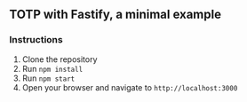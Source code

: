 ## TOTP with Fastify, a minimal example

### Instructions

1. Clone the repository
2. Run `npm install`
3. Run `npm start`
4. Open your browser and navigate to `http://localhost:3000`
